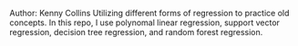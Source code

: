 Author: Kenny Collins
Utilizing different forms of regression to practice old concepts.
In this repo, I use polynomal linear regression, support vector regression, decision tree regression, and random forest regression.
